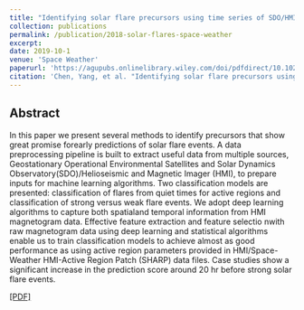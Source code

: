 ```yaml
---
title: "Identifying solar flare precursors using time series of SDO/HMI Images and SHARP Parameters"
collection: publications
permalink: /publication/2018-solar-flares-space-weather
excerpt: 
date: 2019-10-1
venue: 'Space Weather'
paperurl: 'https://agupubs.onlinelibrary.wiley.com/doi/pdfdirect/10.1029/2019SW002214'
citation: 'Chen, Yang, et al. "Identifying solar flare precursors using time series of SDO/HMI Images and SHARP Parameters." Space Weather 17.10 (2019): 1404-1426.'
---
```


## Abstract

In this paper we present several methods to identify precursors that show great promise forearly predictions of solar flare events.
A data preprocessing pipeline is built to extract useful data from multiple sources, Geostationary Operational Environmental Satellites
and Solar Dynamics Observatory(SDO)/Helioseismic and Magnetic Imager (HMI), to prepare inputs for machine learning algorithms.
Two classification models are presented: classification of flares from quiet times for active regions and classification of strong versus weak flare events.
We adopt deep learning algorithms to capture both spatialand temporal information from HMI magnetogram data. Effective feature extraction
and feature selectio nwith raw magnetogram data using deep learning and statistical algorithms enable us to train classification models to
achieve almost as good performance as using active region parameters provided in HMI/Space-Weather HMI-Active Region Patch (SHARP) data files.
Case studies show a significant increase in the prediction score around 20 hr before strong solar flare events.

[[PDF]](https://agupubs.onlinelibrary.wiley.com/doi/pdfdirect/10.1029/2019SW002214)


